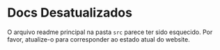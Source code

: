 # Docs Desatualizados

O arquivo readme principal na pasta `src` parece ter sido esquecido. Por favor, atualize-o para corresponder ao estado atual do website.
